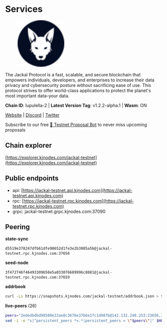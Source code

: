 # Services

<figure><img src="https://raw.githubusercontent.com/kj89/cosmos-images/main/logos/jackal.png" width="150" alt=""><figcaption></figcaption></figure>

The Jackal Protocol is a fast, scalable, and secure blockchain that empowers  individuals, developers, and enterprises to increase their data privacy and  cybersecurity posture without sacrificing ease of use. This protocol strives  to offer world-class applications to protect the planet's most important data–your data.

**Chain ID**: lupulella-2 | **Latest Version Tag**: v1.2.2-alpha.1 | **Wasm**: ON

[Website](https://jackalprotocol.com) | [Discord](https://discord.com/invite/5GKym3p6rj) | [Twitter](https://twitter.com/Jackal_Protocol)



Subscribe to our free [🤖 Testnet Proposal Bot](https://t.me/kjnodes_testnet_proposal_bot) to never miss upcoming proposals


## Chain explorer
[https://explorer.kjnodes.com/jackal-testnet](https://explorer.kjnodes.com/jackal-testnet)

## Public endpoints

* api: [https://jackal-testnet.api.kjnodes.com](https://jackal-testnet.api.kjnodes.com)
* rpc: [https://jackal-testnet.rpc.kjnodes.com](https://jackal-testnet.rpc.kjnodes.com)
* grpc: jackal-testnet.grpc.kjnodes.com:37090

## Peering

**state-sync**

```text
d5519e378247dfb61dfe90652d1fe3e2b3005a5b@jackal-testnet.rpc.kjnodes.com:37656
```

**seed-node**

```text
3f472746f46493309650e5a033076689996c8881@jackal-testnet.rpc.kjnodes.com:37659
```

**addrbook**
```bash
curl -Ls https://snapshots.kjnodes.com/jackal-testnet/addrbook.json > $HOME/.canine/config/addrbook.json
```

**live-peers** (26)
```bash
peers="2ededbdbd98580e22ae8c3676e37b6e1fc1d987b@142.132.248.253:23656,344d9c933f936f79f3d62eff5cd0b82775a79dac@162.19.239.230:26656,e4e93ce4b050c9d821e15b69477f5da706121343@65.109.93.152:31656,712dd67b7abe08577d394e90a4930492c8f7d2ee@65.108.124.219:41656,d5519e378247dfb61dfe90652d1fe3e2b3005a5b@65.109.68.190:37656,213093a2800d63945a4a0a042b8af7b3b4831028@141.95.33.39:26656,ec78732a7d5bdc1e27e8d7ac1bffe3881c9fb271@65.108.226.183:17556,0394449cab5a29f24dd4f37683d3b7622f27c0fc@65.108.206.118:61156,ff5171d91cb033670238998dc84bdf69468bb053@51.89.232.234:27686,80420ad774e622bda8e1dfa9b80da11eee7eed1f@144.126.140.252:29656,2cdaa56d0778b20be8430069eefeab2138190355@78.46.106.75:37656,11b91d243d43e761c96cfbf49f2f2bd06cce2df8@65.109.23.114:17556,9a2c091798681f89b11f8eea370bf9c6284437c5@167.86.115.183:26656,09d9127972ded9e22f9f11833ed7fcfa149cf1fa@65.109.92.240:19126,1b191fb9ef837dec648136097f94925a15dd85ab@213.170.135.20:26516,b549c1092e37db22576e31f19cbec4b1b3b36503@116.202.227.117:37656,8a11570dbaa0f4d98ca2ef0ad117e9c1154d81b9@65.108.230.113:19126,3aaeda343f226f9f2f00eeda53a20db438449c8c@89.58.45.204:46656,5eedbfbe64b942f4ab54db3842acf3bfab034c24@161.97.74.88:46656,a0f726a3dffb45d9cbde0913701bd757fcd7e434@157.90.2.254:36656,4ea723e652f11433734ae2aa6f364ef0510d6636@16.163.74.176:26626,423f6f98982a368956de9bec807b8fa1ee9c099b@65.108.98.41:37656,f3e70d3de1974208af04dac6fabd657ab4abf0ff@65.108.75.107:24656,bda5e61d05f423919783ff73dc096ac3a8eef5c3@65.108.57.170:26656,5c2a752c9b1952dbed075c56c600c3a79b58c395@195.3.220.57:26906,84af58201840781a0a62449d1dcdb0ad0cf5bdb3@91.223.3.144:26356"
sed -i -e "s|^persistent_peers *=.*|persistent_peers = \"$peers\"|" $HOME/.canine/config/config.toml
```
